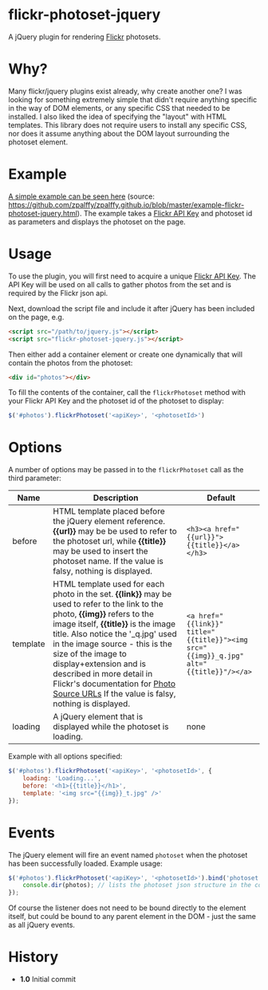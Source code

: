 # flickr-photoset-jquery

A jQuery plugin for rendering [Flickr](https://www.flickr.com/) photosets.

Why?
====
Many flickr/jquery plugins exist already, why create another one?  I was looking for something extremely simple that didn't require anything specific in the way of DOM elements, or any specific CSS that needed to be installed.  I also liked the idea of specifying the "layout" with HTML templates.  This library does not require users to install any specific CSS, nor does it assume anything about the DOM layout surrounding the photoset element.

Example
=======
[A simple example can be seen here](http://zpalffy.github.io/example-flickr-photoset-jquery.html) (source: https://github.com/zpalffy/zpalffy.github.io/blob/master/example-flickr-photoset-jquery.html).  The example takes a [Flickr API Key](https://www.flickr.com/services/api/keys/) and photoset id as parameters and displays the photoset on the page.

Usage
=====
To use the plugin, you will first need to acquire a unique [Flickr API Key](https://www.flickr.com/services/api/keys/).  The API Key will be used on all calls to gather photos from the set and is required by the Flickr json api.

Next, download the script file and include it after jQuery has been included on the page, e.g.

``` html
<script src="/path/to/jquery.js"></script>
<script src="flickr-photoset-jquery.js"></script>
```

Then either add a container element or create one dynamically that will contain the photos from the photoset:

``` html
<div id="photos"></div>
```

To fill the contents of the container, call the `flickrPhotoset` method with your Flickr API Key and the photoset id of the photoset to display: 

``` javascript
$('#photos').flickrPhotoset('<apiKey>', '<photosetId>')
```

Options
=======
A number of options may be passed in to the `flickrPhotoset` call as the third parameter:

Name | Description | Default
---- | ----------- | -------
before | HTML template placed before the jQuery element reference.  **{{url}}** may be be used to refer to the photoset url, while **{{title}}** may be used to insert the photoset name.  If the value is falsy, nothing is displayed. | `<h3><a href="{{url}}">{{title}}</a></h3>`
template | HTML template used for each photo in the set.  **{{link}}** may be used to refer to the link to the photo, **{{img}}** refers to the image itself, **{{title}}** is the image title.  Also notice the '_q.jpg' used in the image source - this is the size of the image to display+extension and is described in more detail in Flickr's documentation for [Photo Source URLs](https://www.flickr.com/services/api/misc.urls.html)  If the value is falsy, nothing is displayed. | `<a href="{{link}}" title="{{title}}"><img src="{{img}}_q.jpg" alt="{{title}}"/></a>`
loading | A jQuery element that is displayed while the photoset is loading. | none

Example with all options specified:

``` javascript
$('#photos').flickrPhotoset('<apiKey>', '<photosetId>', {
    loading: 'Loading...',
    before: '<h1>{{title}}</h1>',
    template: '<img src="{{img}}_t.jpg" />'
});
```

Events
======
The jQuery element will fire an event named `photoset` when the photoset has been successfully loaded.  Example usage:

``` javascript
$('#photos').flickrPhotoset('<apiKey>', '<photosetId>').bind('photoset', function(evt, photos) {
    console.dir(photos); // lists the photoset json structure in the console
});
```

Of course the listener does not need to be bound directly to the element itself, but could be bound to any parent element in the DOM - just the same as all jQuery events.

History
=======
* **1.0** Initial commit
